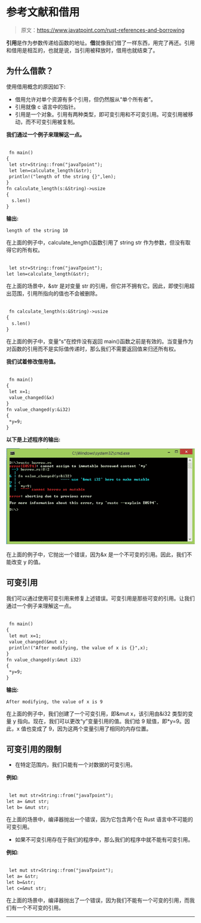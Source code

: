 # 参考文献和借用

> 原文：<https://www.javatpoint.com/rust-references-and-borrowing>

**引用**是作为参数传递给函数的地址。**借**就像我们借了一样东西，用完了再还。引用和借用是相互的，也就是说，当引用被释放时，借用也就结束了。

## 为什么借款？

使用借用概念的原因如下:

*   借用允许对单个资源有多个引用，但仍然服从“单个所有者”。
*   引用就像 c 语言中的指针。
*   引用是一个对象。引用有两种类型，即可变引用和不可变引用。可变引用被移动，而不可变引用被复制。

**我们通过一个例子来理解这一点。**

```

 fn main()
{
 let str=String::from("javaTpoint");
 let len=calculate_length(&str);
 println!("length of the string {}",len);
}
fn calculate_length(s:&String)->usize
{
  s.len()
}

```

**输出:**

```
length of the string 10

```

在上面的例子中，calculate_length()函数引用了 string str 作为参数，但没有取得它的所有权。

```

 let str=String::from("javaTpoint");
let len=calculate_length(&str);

```

在上面的场景中，&str 是对变量 str 的引用，但它并不拥有它。因此，即使引用超出范围，引用所指向的值也不会被删除。

```

 fn calculate_length(s:&String)->usize
{
  s.len()
}

```

在上面的例子中，变量“s”在控件没有返回 main()函数之前是有效的。当变量作为对函数的引用而不是实际值传递时，那么我们不需要返回值来归还所有权。

**我们试着修改借用值。**

```

 fn main()
{
 let x=1;
 value_changed(&x)
}
fn value_changed(y:&i32)
{
 *y=9;
}

```

**以下是上述程序的输出:**

![Rust References and Borrowing](img/6734bb0d350e89a244690de4f0516d14.png)

在上面的例子中，它抛出一个错误，因为&x 是一个不可变的引用。因此，我们不能改变 y 的值。

## 可变引用

我们可以通过使用可变引用来修复上述错误。可变引用是那些可变的引用。让我们通过一个例子来理解这一点。

```

 fn main()
{
 let mut x=1;
 value_changed(&mut x);
 println!("After modifying, the value of x is {}",x);
}
fn value_changed(y:&mut i32)
{
 *y=9;
}

```

**输出:**

```
After modifying, the value of x is 9

```

在上面的例子中，我们创建了一个可变引用，即&mut x，该引用由&i32 类型的变量 y 指向。现在，我们可以更改“y”变量引用的值。我们给 9 赋值，即*y=9。因此，x 值也变成了 9，因为这两个变量引用了相同的内存位置。

## 可变引用的限制

*   在特定范围内，我们只能有一个对数据的可变引用。

**例如:**

```

 let mut str=String::from("javaTpoint");
let a= &mut str;
let b= &mut str; 

```

在上面的场景中，编译器抛出一个错误，因为它包含两个在 Rust 语言中不可能的可变引用。

*   如果不可变引用存在于我们的程序中，那么我们的程序中就不能有可变引用。

**例如:**

```

 let mut str=String::from("javaTpoint");
let a= &str;
let b=&str;
let c=&mut str; 

```

在上面的场景中，编译器抛出了一个错误，因为我们不能有一个可变的引用，而我们有一个不可变的引用。

* * *